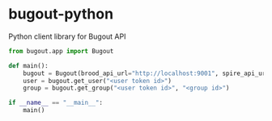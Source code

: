 # bugout-python
Python client library for Bugout API

```python
from bugout.app import Bugout

def main():
    bugout = Bugout(brood_api_url="http://localhost:9001", spire_api_url="http://localhost:9002")
    user = bugout.get_user("<user token id>")
    group = bugout.get_group("<user token id>", "<group id>")

if __name__ == "__main__":
    main()
```
